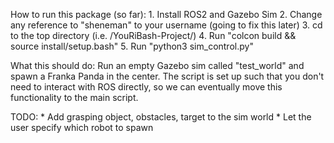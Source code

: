How to run this package (so far):
    1. Install ROS2 and Gazebo Sim
    2. Change any reference to "sheneman" to your username (going to fix this later)
    3. cd to the top directory (i.e. /YouRiBash-Project/)
    4. Run "colcon build && source install/setup.bash"
    5. Run "python3 sim_control.py"

What this should do:
    Run an empty Gazebo sim called "test_world" and spawn a Franka Panda in the center. The script is set up such that you don't need to interact with ROS directly, so we can eventually move this functionality to the main script.

TODO:
    * Add grasping object, obstacles, target to the sim world
    * Let the user specify which robot to spawn